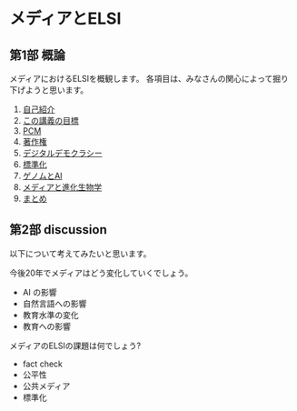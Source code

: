 # メディアとELSI

## 第1部 概論

メディアにおけるELSIを概観します。
各項目は、みなさんの関心によって掘り下げようと思います。

1. [自己紹介](010_self_introduction.md)
2. [この講義の目標](020_introduction.md)
3. [PCM](030_PCM.md)
4. [著作権](040_copyright.md)
5. [デジタルデモクラシー](050_digitaldemocracy.md)
6. [標準化](060_standardization.md)
7. [ゲノムとAI](070_genomeandai.md)
8. [メディアと進化生物学](080_evolutional_sociology.md)
8. [まとめ](090_conclusion.md)



## 第2部 discussion

以下について考えてみたいと思います。

今後20年でメディアはどう変化していくでしょう。
 - AI の影響
 - 自然言語への影響
 - 教育水準の変化
 - 教育への影響

メディアのELSIの課題は何でしょう?
 - fact check
 - 公平性
 - 公共メディア
 - 標準化
